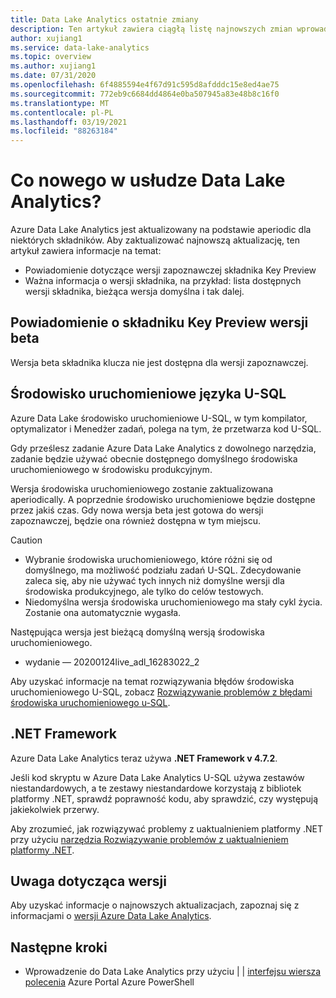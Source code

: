 ```yaml
---
title: Data Lake Analytics ostatnie zmiany
description: Ten artykuł zawiera ciągłą listę najnowszych zmian wprowadzonych w celu Data Lake Analytics.
author: xujiang1
ms.service: data-lake-analytics
ms.topic: overview
ms.author: xujiang1
ms.date: 07/31/2020
ms.openlocfilehash: 6f4885594e4f67d91c595d8afdddc15e8ed4ae75
ms.sourcegitcommit: 772eb9c6684dd4864e0ba507945a83e48b8c16f0
ms.translationtype: MT
ms.contentlocale: pl-PL
ms.lasthandoff: 03/19/2021
ms.locfileid: "88263184"
---
```

# <a name="whats-new-in-data-lake-analytics"></a>Co nowego w usłudze Data Lake Analytics?

Azure Data Lake Analytics jest aktualizowany na podstawie aperiodic dla niektórych składników. Aby zaktualizować najnowszą aktualizację, ten artykuł zawiera informacje na temat:

- Powiadomienie dotyczące wersji zapoznawczej składnika Key Preview
- Ważna informacja o wersji składnika, na przykład: lista dostępnych wersji składnika, bieżąca wersja domyślna i tak dalej.


## <a name="notification-of-key-component-beta-preview"></a>Powiadomienie o składniku Key Preview wersji beta

Wersja beta składnika klucza nie jest dostępna dla wersji zapoznawczej. 

## <a name="u-sql-runtime"></a>Środowisko uruchomieniowe języka U-SQL

Azure Data Lake środowisko uruchomieniowe U-SQL, w tym kompilator, optymalizator i Menedżer zadań, polega na tym, że przetwarza kod U-SQL.

Gdy prześlesz zadanie Azure Data Lake Analytics z dowolnego narzędzia, zadanie będzie używać obecnie dostępnego domyślnego środowiska uruchomieniowego w środowisku produkcyjnym. 

Wersja środowiska uruchomieniowego zostanie zaktualizowana aperiodically. A poprzednie środowisko uruchomieniowe będzie dostępne przez jakiś czas. Gdy nowa wersja beta jest gotowa do wersji zapoznawczej, będzie ona również dostępna w tym miejscu.

> [!CAUTION]
> - Wybranie środowiska uruchomieniowego, które różni się od domyślnego, ma możliwość podziału zadań U-SQL. Zdecydowanie zaleca się, aby nie używać tych innych niż domyślne wersji dla środowiska produkcyjnego, ale tylko do celów testowych.
> - Niedomyślna wersja środowiska uruchomieniowego ma stały cykl życia. Zostanie ona automatycznie wygasła.

Następująca wersja jest bieżącą domyślną wersją środowiska uruchomieniowego.

- wydanie — 20200124live_adl_16283022_2

Aby uzyskać informacje na temat rozwiązywania błędów środowiska uruchomieniowego U-SQL, zobacz [Rozwiązywanie problemów z błędami środowiska uruchomieniowego u-SQL](runtime-troubleshoot.md).

## <a name="net-framework"></a>.NET Framework

Azure Data Lake Analytics teraz używa **.NET Framework v 4.7.2**. 

Jeśli kod skryptu w Azure Data Lake Analytics U-SQL używa zestawów niestandardowych, a te zestawy niestandardowe korzystają z bibliotek platformy .NET, sprawdź poprawność kodu, aby sprawdzić, czy występują jakiekolwiek przerwy.

Aby zrozumieć, jak rozwiązywać problemy z uaktualnieniem platformy .NET przy użyciu [narzędzia Rozwiązywanie problemów z uaktualnieniem platformy .NET](runtime-troubleshoot.md).

## <a name="release-note"></a>Uwaga dotycząca wersji

Aby uzyskać informacje o najnowszych aktualizacjach, zapoznaj się z informacjami o [wersji Azure Data Lake Analytics](https://github.com/Azure/AzureDataLake/tree/master/docs/Release_Notes).


## <a name="next-steps"></a>Następne kroki

* Wprowadzenie do Data Lake Analytics przy użyciu [](data-lake-analytics-get-started-portal.md)  |  [](data-lake-analytics-get-started-powershell.md)  |  [interfejsu wiersza polecenia](data-lake-analytics-get-started-cli.md) Azure Portal Azure PowerShell

